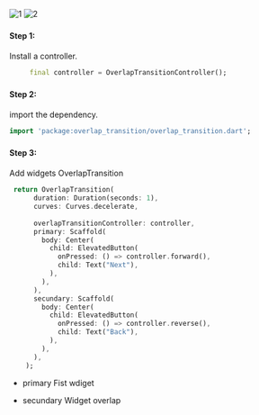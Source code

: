 ![1](https://user-images.githubusercontent.com/45492072/139143592-584aa675-da96-4b75-bc62-037d07c9711a.png)
![2](https://user-images.githubusercontent.com/45492072/139143595-543ae28e-107d-427f-98e7-fca70d05bd83.png)


#### Step 1:　
Install a controller.

```dart
	 final controller = OverlapTransitionController();
```

#### Step 2:　
import the dependency.
```dart
import 'package:overlap_transition/overlap_transition.dart';
```

#### Step 3:　
Add widgets OverlapTransition
```dart
 return OverlapTransition(
      duration: Duration(seconds: 1),
      curves: Curves.decelerate,
  
      overlapTransitionController: controller,
      primary: Scaffold(
        body: Center(
          child: ElevatedButton(
            onPressed: () => controller.forward(),
            child: Text("Next"),
          ),
        ),
      ),
      secundary: Scaffold(
        body: Center(
          child: ElevatedButton(
            onPressed: () => controller.reverse(),
            child: Text("Back"),
          ),
        ),
      ),
    );
```
- primary
	Fist wdiget
	
- secundary 
	Widget overlap 
	
	
	

